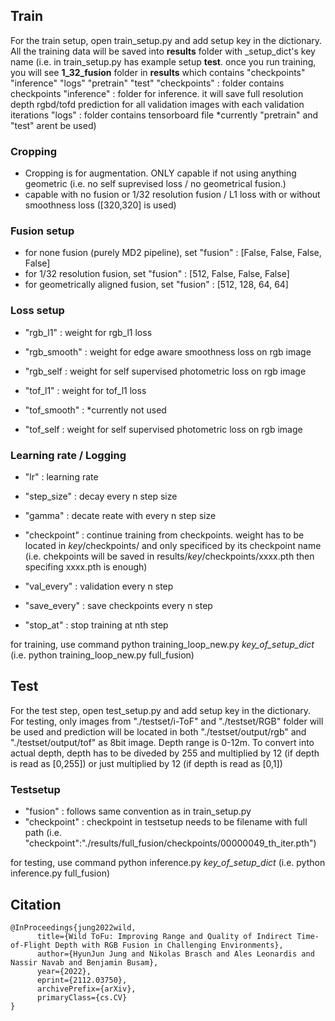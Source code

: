 ## Train
For the train setup, open train_setup.py and add setup key in the dictionary. All the training data will be saved into **results** folder with _setup_dict's key name
(i.e. in train_setup.py has example setup **test**. once you run training, you will see **1_32_fusion** folder in **results** which contains "checkpoints" "inference" "logs" "pretrain" "test"
              "checkpoints" : folder contains checkpoints 
              "inference"   : folder for inference. it will save full resolution depth rgbd/tofd prediction for all validation images with each validation iterations
              "logs"        : folder contains tensorboard file
              *currently "pretrain" and "test" arent be used)

### Cropping
- Cropping is for augmentation. ONLY capable if not using anything geometric (i.e. no self suprevised loss / no geometrical fusion.)
- capable with no fusion or 1/32 resolution fusion / L1 loss with or without smoothness loss ([320,320] is used)

### Fusion setup
- for none fusion (purely MD2 pipeline), set "fusion" : [False, False, False, False]
- for 1/32 resolution fusion, set "fusion" : [512, False, False, False]
- for geometrically aligned fusion, set "fusion" : [512, 128, 64, 64]

### Loss setup
- "rgb_l1" : weight for rgb_l1 loss
- "rgb_smooth" : weight for edge aware smoothness loss on rgb image
- "rgb_self : weight for self supervised photometric loss on rgb image

- "tof_l1" : weight for tof_l1 loss
- "tof_smooth" : *currently not used
- "tof_self : weight for self supervised photometric loss on rgb image

### Learning rate / Logging
- "lr" : learning rate
- "step_size" : decay every n step size
- "gamma" : decate reate with every n step size

- "checkpoint" : continue training from checkpoints. weight has to be located in _key_/checkpoints/ and only specificed by its checkpoint name
                 (i.e. chekpoints will be saved in results/_key_/checkpoints/xxxx.pth then specifing xxxx.pth is enough)
- "val_every" : validation every n step
- "save_every" : save checkpoints every n step
- "stop_at" : stop training at nth step

for training, use command
python training_loop_new.py _key_of_setup_dict_
(i.e. python training_loop_new.py full_fusion)

## Test
For the test step, open test_setup.py and add setup key in the dictionary. For testing, only images from "./testset/i-ToF" and "./testset/RGB" folder will be used and prediction will be located in both "./testset/output/rgb" and "./testset/output/tof" as 8bit image. Depth range is 0-12m. To convert into actual depth, depth has to be diveded by 255 and multiplied by 12 (if depth is read as [0,255]) or just multiplied by 12 (if depth is read as [0,1])
       
### Testsetup
- "fusion" : follows same convention as in train_setup.py
- "checkpoint" : checkpoint in testsetup needs to be filename with full path (i.e. "checkpoint":"./results/full_fusion/checkpoints/00000049_th_iter.pth")

for testing, use command
python inference.py _key_of_setup_dict_
(i.e. python inference.py full_fusion)

## Citation
```
@InProceedings{jung2022wild,
      title={Wild ToFu: Improving Range and Quality of Indirect Time-of-Flight Depth with RGB Fusion in Challenging Environments}, 
      author={HyunJun Jung and Nikolas Brasch and Ales Leonardis and Nassir Navab and Benjamin Busam},
      year={2022},
      eprint={2112.03750},
      archivePrefix={arXiv},
      primaryClass={cs.CV}
}
```


